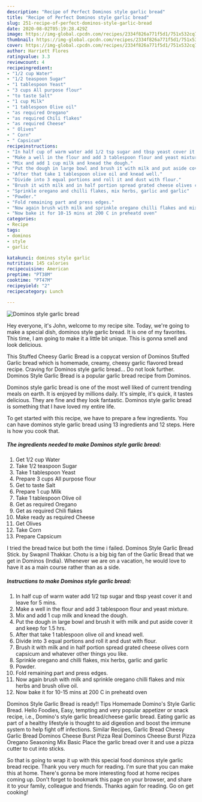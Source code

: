 ```yaml
---
description: "Recipe of Perfect Dominos style garlic bread"
title: "Recipe of Perfect Dominos style garlic bread"
slug: 251-recipe-of-perfect-dominos-style-garlic-bread
date: 2020-08-02T05:19:28.429Z
image: https://img-global.cpcdn.com/recipes/2334f826a771f5d1/751x532cq70/dominos-style-garlic-bread-recipe-main-photo.jpg
thumbnail: https://img-global.cpcdn.com/recipes/2334f826a771f5d1/751x532cq70/dominos-style-garlic-bread-recipe-main-photo.jpg
cover: https://img-global.cpcdn.com/recipes/2334f826a771f5d1/751x532cq70/dominos-style-garlic-bread-recipe-main-photo.jpg
author: Harriett Flores
ratingvalue: 3.3
reviewcount: 4
recipeingredient:
- "1/2 cup Water"
- "1/2 teaspoon Sugar"
- "1 tablespoon Yeast"
- "3 cups All purpose flour"
- "to taste Salt"
- "1 cup Milk"
- "1 tablespoon Olive oil"
- "as required Oregano"
- "as required Chili flakes"
- "as required Cheese"
- " Olives"
- " Corn"
- " Capsicum"
recipeinstructions:
- "In half cup of warm water add 1/2 tsp sugar and tbsp yeast cover it and leave for 5 mins."
- "Make a well in the flour and add 3 tablespoon flour and yeast mixture."
- "Mix and add 1 cup milk and knead the dough."
- "Put the dough in large bowl and brush it with milk and put aside cover it and keep for 1.5 hrs."
- "After that take 1 tablespoon olive oil and knead well."
- "Divide into 3 equal portions and roll it and dust with flour."
- "Brush it with milk and in half portion spread grated cheese olives corn capsicum and whatever other things you like."
- "Sprinkle oregano and chilli flakes, mix herbs, garlic and garlic"
- "Powder."
- "Fold remaining part and press edges."
- "Now again brush with milk and sprinkle oregano chilli flakes and mix herbs and brush olive oil."
- "Now bake it for 10-15 mins at 200 C in preheatd oven"
categories:
- Recipe
tags:
- dominos
- style
- garlic

katakunci: dominos style garlic 
nutrition: 145 calories
recipecuisine: American
preptime: "PT38M"
cooktime: "PT47M"
recipeyield: "2"
recipecategory: Lunch

---
```



![Dominos style garlic bread](https://img-global.cpcdn.com/recipes/2334f826a771f5d1/751x532cq70/dominos-style-garlic-bread-recipe-main-photo.jpg)

Hey everyone, it's John, welcome to my recipe site. Today, we're going to make a special dish, dominos style garlic bread. It is one of my favorites. This time, I am going to make it a little bit unique. This is gonna smell and look delicious.

This Stuffed Cheesy Garlic Bread is a copycat version of Dominos Stuffed Garlic bread which is homemade, creamy, cheesy garlic flavored bread recipe. Craving for Dominos style garlic bread… Do not look further. Dominos Style Garlic Bread is a popular garlic bread recipe from Dominos.

Dominos style garlic bread is one of the most well liked of current trending meals on earth. It is enjoyed by millions daily. It's simple, it's quick, it tastes delicious. They are fine and they look fantastic. Dominos style garlic bread is something that I have loved my entire life.


To get started with this recipe, we have to prepare a few ingredients. You can have dominos style garlic bread using 13 ingredients and 12 steps. Here is how you cook that.

<!--inarticleads1-->

##### The ingredients needed to make Dominos style garlic bread:

1. Get 1/2 cup Water
1. Take 1/2 teaspoon Sugar
1. Take 1 tablespoon Yeast
1. Prepare 3 cups All purpose flour
1. Get to taste Salt
1. Prepare 1 cup Milk
1. Take 1 tablespoon Olive oil
1. Get as required Oregano
1. Get as required Chili flakes
1. Make ready as required Cheese
1. Get  Olives
1. Take  Corn
1. Prepare  Capsicum


I tried the bread twice but both the time i failed. Dominos Style Garlic Bread Stick. by Swapnil Thakkar. Chotu is a big big fan of the Garlic Bread that we get in Dominos (India). Whenever we are on a vacation, he would love to have it as a main course rather than as a side. 

<!--inarticleads2-->

##### Instructions to make Dominos style garlic bread:

1. In half cup of warm water add 1/2 tsp sugar and tbsp yeast cover it and leave for 5 mins.
1. Make a well in the flour and add 3 tablespoon flour and yeast mixture.
1. Mix and add 1 cup milk and knead the dough.
1. Put the dough in large bowl and brush it with milk and put aside cover it and keep for 1.5 hrs.
1. After that take 1 tablespoon olive oil and knead well.
1. Divide into 3 equal portions and roll it and dust with flour.
1. Brush it with milk and in half portion spread grated cheese olives corn capsicum and whatever other things you like.
1. Sprinkle oregano and chilli flakes, mix herbs, garlic and garlic
1. Powder.
1. Fold remaining part and press edges.
1. Now again brush with milk and sprinkle oregano chilli flakes and mix herbs and brush olive oil.
1. Now bake it for 10-15 mins at 200 C in preheatd oven


Dominos Style Garlic Bread is ready!! Tips Homemade Domino&#39;s Style Garlic Bread. Hello Foodies, Easy, tempting and very popular appetizer or snack recipe, i.e., Domino&#39;s style garlic bread/cheese garlic bread. Eating garlic as part of a healthy lifestyle is thought to aid digestion and boost the immune system to help fight off infections. Similar Recipes, Garlic Bread Cheesy Garlic Bread Dominos Cheese Burst Pizza Real Dominos Cheese Burst Pizza Oregano Seasoning Mix Basic Place the garlic bread over it and use a pizza cutter to cut into sticks. 

So that is going to wrap it up with this special food dominos style garlic bread recipe. Thank you very much for reading. I'm sure that you can make this at home. There's gonna be more interesting food at home recipes coming up. Don't forget to bookmark this page on your browser, and share it to your family, colleague and friends. Thanks again for reading. Go on get cooking!
